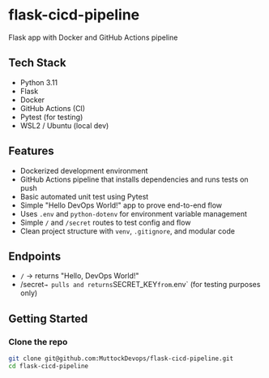 # flask-cicd-pipeline
Flask app with Docker and GitHub Actions pipeline

##  Tech Stack

- Python 3.11
- Flask
- Docker
- GitHub Actions (CI)
- Pytest (for testing)
- WSL2 / Ubuntu (local dev)

## Features

- Dockerized development environment
- GitHub Actions pipeline that installs dependencies and runs tests on push
- Basic automated unit test using Pytest
- Simple "Hello DevOps World!" app to prove end-to-end flow
- Uses `.env` and `python-dotenv` for environment variable management
- Simple `/` and `/secret` routes to test config and flow
- Clean project structure with `venv`, `.gitignore`, and modular code

## Endpoints

- `/` → returns "Hello, DevOps World!"
- /secret` → pulls and returns `SECRET_KEY` from `.env` (for testing purposes only)

## Getting Started

### Clone the repo
```bash
git clone git@github.com:MuttockDevops/flask-cicd-pipeline.git
cd flask-cicd-pipeline
